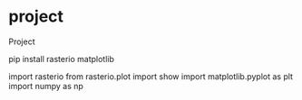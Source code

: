 # project
Project

pip install rasterio matplotlib





import rasterio
from rasterio.plot import show
import matplotlib.pyplot as plt
import numpy as np

